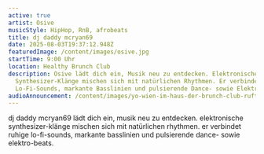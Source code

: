 ```yaml
---
active: true
artist: Osive
musicStyle: HipHop, RnB, afrobeats
title: dj daddy mcryan69
date: 2025-08-03T19:37:12.948Z
featuredImage: /content/images/osive.jpg
startTime: 9:00 Uhr
location: Healthy Brunch Club
description: Osive lädt dich ein, Musik neu zu entdecken. Elektronische
  Synthesizer-Klänge mischen sich mit natürlichen Rhythmen. Er verbindet ruhige
  Lo-Fi-Sounds, markante Basslinien und pulsierende Dance- sowie Elektro-Beats.
audioAnnouncement: /content/images/yo-wien-im-haus-der-brunch-club-ruft-.mp3
---
```

dj daddy mcryan69 lädt dich ein, musik neu zu entdecken. elektronische synthesizer-klänge mischen sich mit natürlichen rhythmen. er verbindet ruhige lo-fi-sounds, markante basslinien und pulsierende dance- sowie elektro-beats.